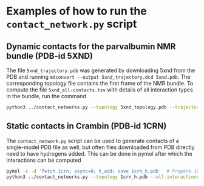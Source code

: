 # Examples of how to run the `contact_network.py` script

## Dynamic contacts for the parvalbumin NMR bundle (PDB-id 5XND)

The file `5xnd_trajectory.pdb` was generated by downloading 5xnd from the PDB and running `mdconvert --output 5xnd_trajectory.dcd 5xnd.pdb`. The corresponding topology file contains the first frame of the NMR bundle. To compute the file `5xnd_all-contacts.tsv` with details of all interaction types in the bundle, run the command
```bash
python3 ../contact_networks.py --topology 5xnd_topology.pdb --trajectory 5xnd_trajectory.dcd --all-interactions --output 5xnd_all-contacts.tsv
```


## Static contacts in Crambin (PDB-id 1CRN)

The `contact_network.py` script can be used to generate contacts of a single-model PDB file as well, but often files downloaded from PDB directly need to have hydrogens added. This can be done in pymol after which the interactions can be computed
```bash
pymol -c -d 'fetch 1crn, async=0; h_add; save 1crn_h.pdb'  # Prepare 1CRN
python3 ../contact_networks.py --topology 1crn_h.pdb --all-interactions --output 1crn_all-contacts.tsv
```

